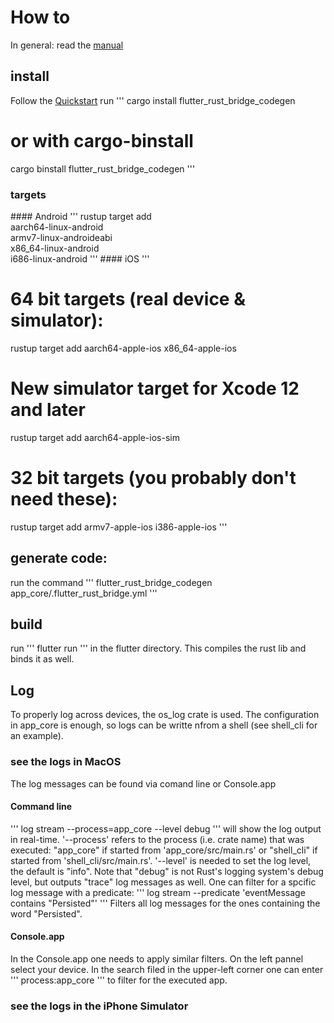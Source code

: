 # How to
In general: read the [manual](https://cjycode.com/flutter_rust_bridge/)

## install
Follow the [Quickstart](https://cjycode.com/flutter_rust_bridge/quickstart.html)
run
'''
cargo install flutter_rust_bridge_codegen
# or with cargo-binstall
cargo binstall flutter_rust_bridge_codegen
'''
### targets
#### Android
'''
rustup target add \
    aarch64-linux-android \
    armv7-linux-androideabi \
    x86_64-linux-android \
    i686-linux-android
'''
#### iOS
'''
# 64 bit targets (real device & simulator):
rustup target add aarch64-apple-ios x86_64-apple-ios
# New simulator target for Xcode 12 and later
rustup target add aarch64-apple-ios-sim
# 32 bit targets (you probably don't need these):
rustup target add armv7-apple-ios i386-apple-ios
'''
## generate code:
run the command
'''
flutter_rust_bridge_codegen app_core/.flutter_rust_bridge.yml
'''
## build
run
'''
flutter run
'''
in the flutter directory. This compiles the rust lib and binds it as well.

## Log
To properly log across devices, the os_log crate is used.
The configuration in app_core is enough, so logs can be writte nfrom a shell (see shell_cli for an example).
### see the logs in MacOS
The log messages can be found via comand line or Console.app
#### Command line
'''
log stream --process=app_core --level debug
'''
will show the log output in real-time.
'--process' refers to the process (i.e. crate name) that was executed:
"app_core" if started from 'app_core/src/main.rs' or "shell_cli" if started from 'shell_cli/src/main.rs'.
'--level' is needed to set the log level, the default is "info". Note that "debug" is not Rust's logging system's debug level, but outputs "trace" log messages as well.
One can filter for a spcific log message with a predicate:
'''
log stream --predicate 'eventMessage contains "Persisted"'
'''
Filters all log messages for the ones containing the word "Persisted".
#### Console.app
In the Console.app one needs to apply similar filters.
On the left pannel select your device.
In the search filed in the upper-left corner one can enter 
'''
process:app_core
'''
to filter for the executed app.

### see the logs in the iPhone Simulator
